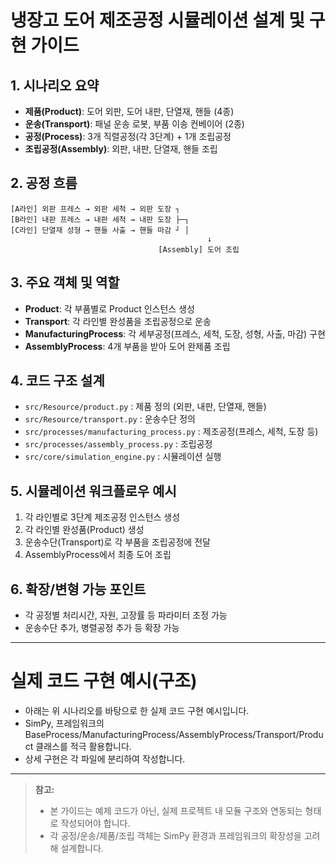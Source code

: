 # 냉장고 도어 제조공정 시뮬레이션 설계 및 구현 가이드

## 1. 시나리오 요약
- **제품(Product)**: 도어 외판, 도어 내판, 단열재, 핸들 (4종)
- **운송(Transport)**: 패널 운송 로봇, 부품 이송 컨베이어 (2종)
- **공정(Process)**: 3개 직렬공정(각 3단계) + 1개 조립공정
- **조립공정(Assembly)**: 외판, 내판, 단열재, 핸들 조립

## 2. 공정 흐름
```
[A라인] 외판 프레스 → 외판 세척 → 외판 도장 ┐
[B라인] 내판 프레스 → 내판 세척 → 내판 도장 ├─┐
[C라인] 단열재 성형 → 핸들 사출 → 핸들 마감 ┘ │
                                            ↓
                                 [Assembly] 도어 조립
```

## 3. 주요 객체 및 역할
- **Product**: 각 부품별로 Product 인스턴스 생성
- **Transport**: 각 라인별 완성품을 조립공정으로 운송
- **ManufacturingProcess**: 각 세부공정(프레스, 세척, 도장, 성형, 사출, 마감) 구현
- **AssemblyProcess**: 4개 부품을 받아 도어 완제품 조립

## 4. 코드 구조 설계
- `src/Resource/product.py` : 제품 정의 (외판, 내판, 단열재, 핸들)
- `src/Resource/transport.py` : 운송수단 정의
- `src/processes/manufacturing_process.py` : 제조공정(프레스, 세척, 도장 등)
- `src/processes/assembly_process.py` : 조립공정
- `src/core/simulation_engine.py` : 시뮬레이션 실행

## 5. 시뮬레이션 워크플로우 예시
1. 각 라인별로 3단계 제조공정 인스턴스 생성
2. 각 라인별 완성품(Product) 생성
3. 운송수단(Transport)로 각 부품을 조립공정에 전달
4. AssemblyProcess에서 최종 도어 조립

## 6. 확장/변형 가능 포인트
- 각 공정별 처리시간, 자원, 고장률 등 파라미터 조정 가능
- 운송수단 추가, 병렬공정 추가 등 확장 가능

---

# 실제 코드 구현 예시(구조)
- 아래는 위 시나리오를 바탕으로 한 실제 코드 구현 예시입니다.
- SimPy, 프레임워크의 BaseProcess/ManufacturingProcess/AssemblyProcess/Transport/Product 클래스를 적극 활용합니다.
- 상세 구현은 각 파일에 분리하여 작성합니다.

---

> **참고:**
> - 본 가이드는 예제 코드가 아닌, 실제 프로젝트 내 모듈 구조와 연동되는 형태로 작성되어야 합니다.
> - 각 공정/운송/제품/조립 객체는 SimPy 환경과 프레임워크의 확장성을 고려해 설계합니다.
